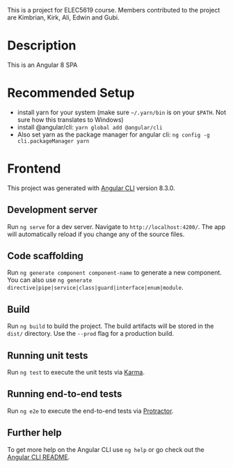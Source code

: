 This is a project for ELEC5619 course. Members contributed to the project are Kimbrian, Kirk, Ali, Edwin and Gubi.

# Description
This is an Angular 8 SPA

# Recommended Setup
- install yarn for your system (make sure `~/.yarn/bin` is on your `$PATH`. Not sure how this translates to Windows)
- install @angular/cli: `yarn global add @angular/cli`
- Also set yarn as the package manager for angular cli: `ng config -g cli.packageManager yarn`

# Frontend

This project was generated with [Angular CLI](https://github.com/angular/angular-cli) version 8.3.0.

## Development server

Run `ng serve` for a dev server. Navigate to `http://localhost:4200/`. The app will automatically reload if you change any of the source files.

## Code scaffolding

Run `ng generate component component-name` to generate a new component. You can also use `ng generate directive|pipe|service|class|guard|interface|enum|module`.

## Build

Run `ng build` to build the project. The build artifacts will be stored in the `dist/` directory. Use the `--prod` flag for a production build.

## Running unit tests

Run `ng test` to execute the unit tests via [Karma](https://karma-runner.github.io).

## Running end-to-end tests

Run `ng e2e` to execute the end-to-end tests via [Protractor](http://www.protractortest.org/).

## Further help

To get more help on the Angular CLI use `ng help` or go check out the [Angular CLI README](https://github.com/angular/angular-cli/blob/master/README.md).
